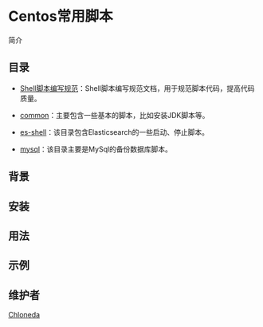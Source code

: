 # Centos常用脚本
简介

## 目录
- [Shell脚本编写规范](https://github.com/chloneda/shell/blob/master/common/Shell%E8%84%9A%E6%9C%AC%E7%BC%96%E5%86%99%E8%A7%84%E8%8C%83.md)：Shell脚本编写规范文档，用于规范脚本代码，提高代码质量。

- [common](https://github.com/chloneda/shell/tree/master/common)：主要包含一些基本的脚本，比如安装JDK脚本等。

- [es-shell](https://github.com/chloneda/shell/tree/master/es-shell)：该目录包含Elasticsearch的一些启动、停止脚本。

- [mysql](https://github.com/chloneda/shell/tree/master/mysql)：该目录主要是MySql的备份数据库脚本。


## 背景

## 安装

## 用法

## 示例

## 维护者
[Chloneda](https://github.com/chloneda/)

